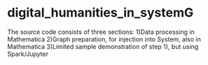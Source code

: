 # digital_humanities_in_systemG

The source code consists of three sections:
1)Data processing in Mathematica
2)Graph preparation, for injection into System, also in Mathematica
3)Limited sample demonstration of step 1), but using Spark/Jupyter
